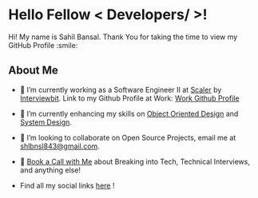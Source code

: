 <h1>
    Hello Fellow < Developers/ >!
</h1>

<p align='center'>
</p>

<div size='20px'>
    Hi! My name is Sahil Bansal. Thank You for taking the time to view my GitHub Profile :smile:
</div>

<h2>
    About Me
</h2>

- 💎 I’m currently working as a Software Engineer II at <a href="https://www.scaler.com" target="_blank"/>Scaler</a> by <a href="https://interviewbit.com/" target="_blank">Interviewbit</a>. Link to my Github Profile at Work: <a href="https://github.com/sahilbansal11" target="_blank">Work Github Profile</a>

- 🌱 I’m currently enhancing my skills on <a href="https://github.com/tssovi/grokking-the-object-oriented-design-interview" target="_blank">Object Oriented Design</a> and <a href="https://roadmap.sh/system-design" target="_blank">System Design</a>.

- 👯 I’m looking to collaborate on Open Source Projects, email me at shlbnsl843@gmail.com.

- 💬 <a href="https://topmate.io/sahil_bansal" target="_blank">Book a Call with Me</a> about Breaking into Tech, Technical Interviews, and anything else!

- Find all my social links [here](https://bento.me/sahilbansal) !
